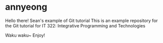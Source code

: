 # annyeong
Hello there!
Sean's example of Git tutorial
This is an example repository for the Git tutorial for IT 322: Integrative Programming and Technologies

Waku waku~
Enjoy!
